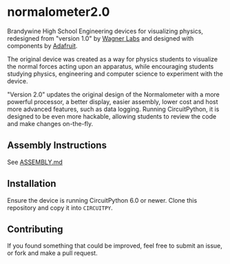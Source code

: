 # normalometer2.0
Brandywine High School Engineering devices for visualizing physics, redesigned from "version 1.0" by [Wagner Labs](http://www.wagnerlabs.net/NormalProject/) and designed with components by [Adafruit](https://adafruit.com).

The original device was created as a way for physics students to visualize the normal forces acting upon an apparatus, while encouraging students studying physics, engineering and computer science to experiment with the device.

"Version 2.0" updates the original design of the Normalometer with a more powerful processor, a better display, easier assembly, lower cost and host more advanced features, such as data logging. Running CircuitPython, it is designed to be even more hackable, allowing students to review the code and make changes on-the-fly.

## Assembly Instructions

See [ASSEMBLY.md](ASSEMBLY.md)

## Installation

Ensure the device is running CircuitPython 6.0 or newer. Clone this repository and copy it into `CIRCUITPY`.

## Contributing

If you found something that could be improved, feel free to submit an issue, or fork and make a pull request.